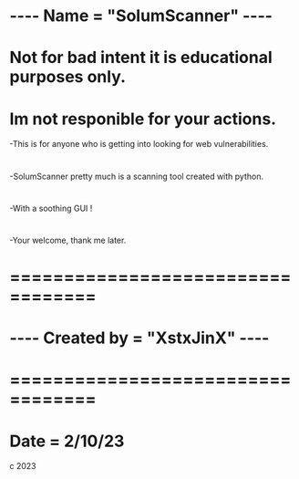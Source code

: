# ---- Name = "SolumScanner" ----
# Not for bad intent it is educational purposes only.
# Im not responible for your actions.
-This is for anyone who is getting into looking for web vulnerabilities.
#
-SolumScanner pretty much is a scanning tool created with python.
#
-With a soothing GUI !
#
-Your welcome, thank me later.

# ==================================
# ----  Created by = "XstxJinX"  ----
# ==================================
# Date =  2/10/23
c 2023
